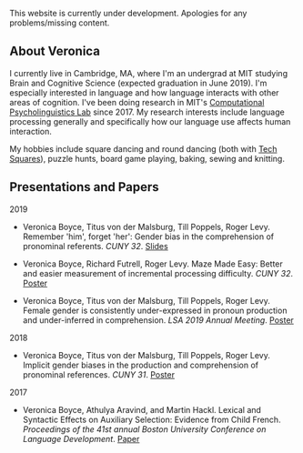 ---
---

This website is currently under development. Apologies for any problems/missing content.

## About Veronica
I currently live in Cambridge, MA, where I'm an undergrad at MIT studying Brain and Cognitive Science (expected graduation in June 2019). I'm especially interested in language and how language interacts with other areas of cognition. I've been doing research in MIT's [Computational Psycholinguistics Lab](http://cpl.mit.edu/) since 2017. My research interests include language processing generally and specifically how our language use affects human interaction. 

My hobbies include square dancing and round dancing (both with [Tech Squares](squares.mit.edu)), puzzle hunts, board game playing, baking, sewing and knitting.

## Presentations and Papers

2019

- Veronica Boyce, Titus von der Malsburg, Till Poppels, Roger Levy. Remember 'him', forget 'her': Gender bias in the comprehension of pronominal referents. *CUNY 32*. [Slides](https://osf.io/utxbd/)

- Veronica Boyce, Richard Futrell, Roger Levy. Maze Made Easy: Better and easier measurement of incremental processing difficulty. *CUNY 32*. [Poster](https://osf.io/mj5cd/)

- Veronica Boyce, Titus von der Malsburg, Till Poppels, Roger Levy. Female gender is consistently under-expressed in pronoun production and under-inferred in comprehension. *LSA 2019 Annual Meeting*. [Poster](https://osf.io/r9mys/)

2018
- Veronica Boyce, Titus von der Malsburg, Till Poppels, Roger Levy. Implicit gender biases in the production and comprehension of pronominal references. *CUNY 31*. [Poster](https://osf.io/hnsdb/)

2017
- Veronica Boyce, Athulya Aravind, and Martin Hackl. Lexical and Syntactic Effects on Auxiliary Selection: Evidence from Child French. *Proceedings of the 41st annual Boston University Conference on Language Development*. [Paper](http://www.lingref.com/bucld/41/BUCLD41-08.pdf)


